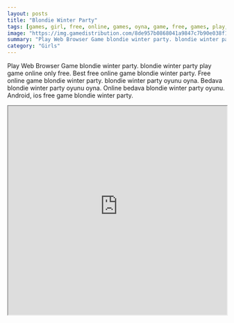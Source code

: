 ```yaml
---
layout: posts
title: "Blondie Winter Party"
tags: [games, girl, free, online, games, oyna, game, free, games, play, play, games]
image: "https://img.gamedistribution.com/8de957b0868041a9847c7b90e038f19b.jpg"
summary: "Play Web Browser Game blondie winter party. blondie winter party play game online only free. Best free online game blondie winter party. Free online game blondie winter party. blondie winter party oyunu oyna. Bedava blondie winter party oyunu oyna. Online bedava blondie winter party oyunu. Android, ios free game blondie winter party."
category: "Girls"
---
```


Play Web Browser Game blondie winter party. blondie winter party play game online only free. Best free online game blondie winter party. Free online game blondie winter party. blondie winter party oyunu oyna. Bedava blondie winter party oyunu oyna. Online bedava blondie winter party oyunu. Android, ios free game blondie winter party.

<iframe width="100%" height="480px;" src="https://html5.gamedistribution.com/8de957b0868041a9847c7b90e038f19b/"></iframe>